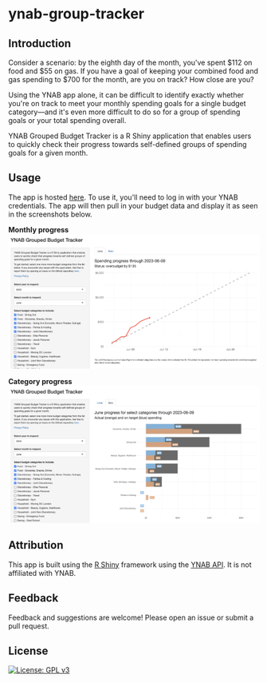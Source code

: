 # ynab-group-tracker

## Introduction

Consider a scenario: by the eighth day of the month, you've spent \$112 on food and \$55 on gas. If you have a goal of keeping your combined food and gas spending to $700 for the month, are you on track? How close are you?

Using the YNAB app alone, it can be difficult to identify exactly whether you're on track to meet your monthly spending goals for a single budget category—and it's even more difficult to do so for a group of spending goals or your total spending overall.

YNAB Grouped Budget Tracker is a R Shiny application that enables users to quickly check their progress towards self-defined groups of spending goals for a given month.

## Usage

The app is hosted [here](https://jacobeliason.shinyapps.io/ynab-group-tracker). To use it, you'll need to log in with your YNAB credentials. The app will then pull in your budget data and display it as seen in the screenshots below.

**Monthly progress**
![](ynab-group-tracker-screenshot-1.png)

**Category progress**
![](ynab-group-tracker-screenshot-2.png)


## Attribution

This app is built using the [R Shiny](https://shiny.rstudio.com/) framework using the [YNAB API](https://api.youneedabudget.com/). It is not affiliated with YNAB.

## Feedback

Feedback and suggestions are welcome! Please open an issue or submit a pull request.

## License

[![License: GPL v3](https://img.shields.io/badge/License-GPLv3-blue.svg)](https://www.gnu.org/licenses/gpl-3.0)